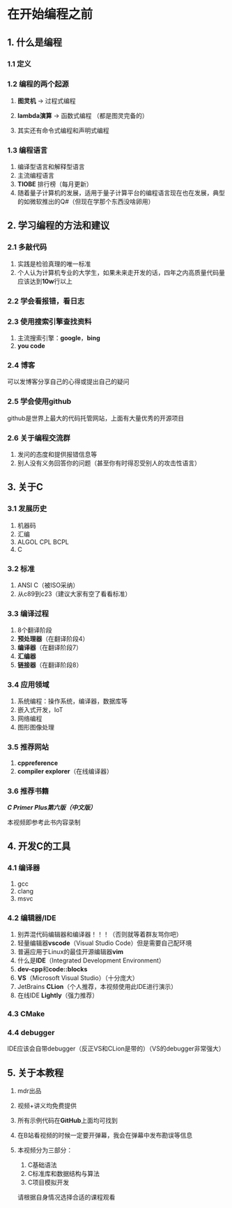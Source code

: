 # 在开始编程之前

## 1. 什么是编程

### 1.1 定义

### 1.2 编程的两个起源

1. **图灵机** → 过程式编程
2. **lambda演算** → 函数式编程
   （都是图灵完备的）

3. 其实还有命令式编程和声明式编程

### 1.3 编程语言

1. 编译型语言和解释型语言
2. 主流编程语言
3. **TIOBE** 排行榜（每月更新）
4. 随着量子计算机的发展，适用于量子计算平台的编程语言现在也在发展，典型的如微软推出的Q#（但现在学那个东西没啥卵用）

## 2. 学习编程的方法和建议

### 2.1 多敲代码

1. 实践是检验真理的唯一标准
2. 个人认为计算机专业的大学生，如果未来走开发的话，四年之内高质量代码量应该达到**10w**行以上

### 2.2 学会看报错，看日志

### 2.3 使用搜索引擎查找资料

1. 主流搜索引擎：**google**，**bing**
2. **you code**

### 2.4 博客

可以发博客分享自己的心得或提出自己的疑问

### 2.5 学会使用**github**

github是世界上最大的代码托管网站，上面有大量优秀的开源项目

### 2.6 关于编程交流群

1. 发问的态度和提供报错信息等
2. 别人没有义务回答你的问题（甚至你有时得忍受别人的攻击性语言）

## 3. 关于C

### 3.1 发展历史

1. 机器码
2. 汇编
3. ALGOL CPL BCPL
4. C

### 3.2 标准

1. ANSI C（被ISO采纳）
2. 从c89到c23（建议大家有空了看看标准）

### 3.3 编译过程

1. 8个翻译阶段
2. **预处理器**（在翻译阶段4）
3. **编译器**（在翻译阶段7）
4. **汇编器**
5. **链接器**（在翻译阶段8）

### 3.4 应用领域

1. 系统编程：操作系统，编译器，数据库等
2. 嵌入式开发，IoT
3. 网络编程
4. 图形图像处理

### 3.5 推荐网站

1. **cppreference**
2. **compiler explorer**（在线编译器）

### 3.6 推荐书籍

***C Primer Plus第六版（中文版）***

本视频即参考此书内容录制

## 4. 开发C的工具

### 4.1 编译器

1. gcc
2. clang
3. msvc

### 4.2 编辑器/IDE

1. 别弄混代码编辑器和编译器！！！（否则就等着群友骂你吧）
2. 轻量编辑器**vscode**（Visual Studio Code）但是需要自己配环境
3. 普遍应用于Linux的最佳开源编辑器**vim**
4. 什么是**IDE**（Integrated Development Environment）
5. **dev-cpp**和**code::blocks**
6. **VS**（Microsoft Visual Studio）（十分庞大）
7. JetBrains **CLion**（个人推荐，本视频使用此IDE进行演示）
8. 在线IDE **Lightly**（强力推荐）

### 4.3 CMake

### 4.4 debugger

IDE应该会自带debugger（反正VS和CLion是带的）（VS的debugger非常强大）

## 5. 关于本教程

1. mdr出品
2. 视频+讲义均免费提供
3. 所有示例代码在**GitHub**上面均可找到
4. 在B站看视频的时候一定要开弹幕，我会在弹幕中发布勘误等信息
5. 本视频分为三部分：
    1. C基础语法
    2. C标准库和数据结构与算法
    3. C项目模拟开发
      
    
    请根据自身情况选择合适的课程观看
